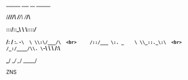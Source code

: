 <!-- language: lang-none -->
 ______  ___   __    ______  <br>    
/_____/\/__/\ /__/\ /_____/\  <br>    
\:::__\/\::\_\\  \ \\::::_\/_  <br>    
   /: /  \:. `-\  \ \\:\/___/\  <br>    
  /::/___ \:. _    \ \\_::._\:\  <br>    
 /_:/____/\\. \`-\  \ \ /____\:\  <br>    
 \_______\/ \__\/ \__\/ \_____\/    <br>    
                            

ZNS
